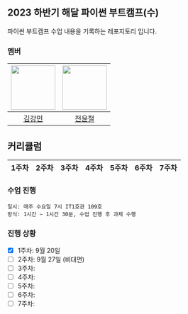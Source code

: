 ## 2023 하반기 해달 파이썬 부트캠프(수)
파이썬 부트캠프 수업 내용을 기록하는 레포지토리 입니다.

### 멤버
|<img src="https://github.com/Dobbymin.png" width="100px"> | <img src="https://github.com/mosy2266.png" width="100px"> |
|:---:|:---:|
| [김강민](https://github.com/Dobbymin) | [전윤철](https://github.com/mosy2266) |

## 커리큘럼
|1주차|2주차|3주차|4주차|5주차|6주차|7주차|
|:--:|:--:|:--:|:--:|:--:|:--:|:--:|

### 수업 진행
```
일시: 매주 수요일 7시 IT1호관 109호
방식: 1시간 ~ 1시간 30분, 수업 진행 후 과제 수행

```

### 진행 상황
- [x] 1주차: 9월 20일
- [ ] 2주차: 9월 27일 (비대면)
- [ ] 3주차: 
- [ ] 4주차:
- [ ] 5주차:
- [ ] 6주차:
- [ ] 7주차:
